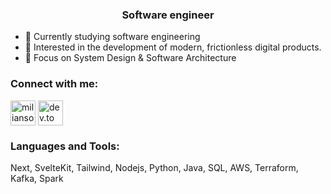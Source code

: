 <h3 align="center">Software engineer</h3>

- 🔭 Currently studying software engineering
- 💬 Interested in the development of modern, frictionless digital products.
- 💬 Focus on System Design & Software Architecture


<h3 align="left">Connect with me:</h3>
<p align="left">
<a href="https://www.linkedin.com/in/miliansolberg/" target="blank"><img align="center" src="https://upload.wikimedia.org/wikipedia/commons/thumb/c/ca/LinkedIn_logo_initials.png/640px-LinkedIn_logo_initials.png" alt="miliansolberg" height="40" width="40" /></a>
<a href="https://dev.to/miliansolberg" target="blank"><img align="center" src="https://d2fltix0v2e0sb.cloudfront.net/dev-black.png" alt="dev.to profile" height="40" width="40" /></a>
</p>

<h3 align="left">Languages and Tools:</h3>
Next, SvelteKit, Tailwind, Nodejs, Python, Java, SQL, AWS, Terraform, Kafka, Spark
